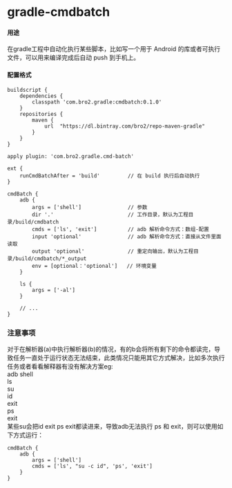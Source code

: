 # gradle-cmdbatch
#### 用途
在gradle工程中自动化执行某些脚本，比如写一个用于 Android 的库或者可执行文件，可以用来编译完成后自动 push 到手机上。

#### 配置格式

```
buildscript {
    dependencies {
        classpath 'com.bro2.gradle:cmdbatch:0.1.0'
    }
    repositories {
        maven {
            url  "https://dl.bintray.com/bro2/repo-maven-gradle" 
        }
    }
}

apply plugin: 'com.bro2.gradle.cmd-batch'

ext {
    runCmdBatchAfter = 'build'         // 在 build 执行后自动执行
}

cmdBatch {
    adb {
        args = ['shell']               // 参数
        dir '.'                        // 工作目录，默认为工程目录/build/cmdbatch
        cmds = ['ls', 'exit']          // adb 解析命令方式：数组-配置
        input 'optional'               // adb 解析命令方式：直接从文件里面读取
        output 'optional'              // 重定向输出，默认为工程目录/build/cmdbatch/*_output
        env = [optional：'optional']   // 环境变量
    }

    ls {
        args = ['-al']
    }

    // ...
}
```

### 注意事项
对于在解析器(a)中执行解析器(b)的情况，有的b会将所有剩下的命令都读完，导致任务一直处于运行状态无法结束，此类情况只能用其它方式解决，比如多次执行任务或者看看解释器有没有解决方案eg:<br/>
adb shell<br/>
ls<br/>
su<br/>
id<br/>
exit<br/>
ps<br/>
exit<br/>
某些su会把id exit ps exit都读进来，导致adb无法执行 ps 和 exit，则可以使用如下方式运行：
```
cmdBatch {
    adb {
        args = ['shell']
        cmds = ['ls', "su -c id", 'ps', 'exit']
    }
}
```